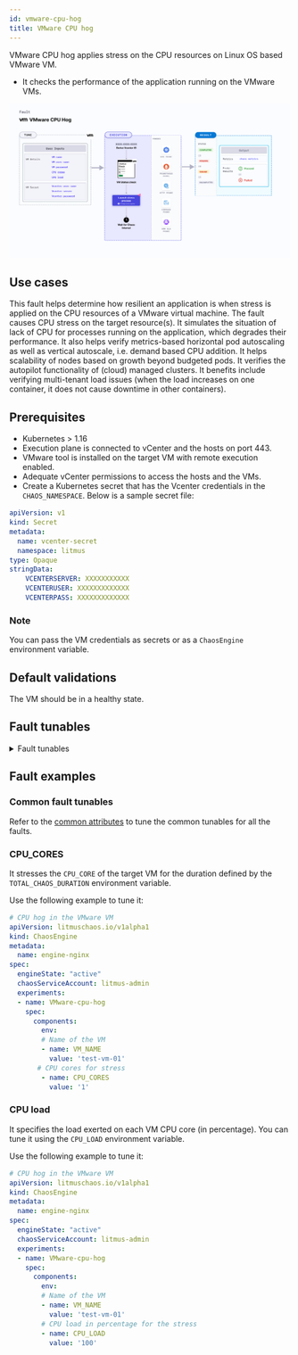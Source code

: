 ```yaml
---
id: vmware-cpu-hog
title: VMware CPU hog
---
```


VMware CPU hog applies stress on the CPU resources on Linux OS based VMware VM.
- It checks the performance of the application running on the VMware VMs.

![VMware Cpu Hog](./static/images/vmware-cpu-hog.png)

## Use cases

This fault helps determine how resilient an application is when stress is applied on the CPU resources of a VMware virtual machine.
The fault causes CPU stress on the target resource(s). It simulates the situation of lack of CPU for processes running on the application, which degrades their performance. It also helps verify metrics-based horizontal pod autoscaling as well as vertical autoscale, i.e. demand based CPU addition. It helps scalability of nodes based on growth beyond budgeted pods. It verifies the autopilot functionality of (cloud) managed clusters. 
It benefits include verifying multi-tenant load issues (when the load increases on one container, it does not cause downtime in other containers).

## Prerequisites
- Kubernetes > 1.16
- Execution plane is connected to vCenter and the hosts on port 443. 
- VMware tool is installed on the target VM with remote execution enabled.
- Adequate vCenter permissions to access the hosts and the VMs.
- Create a Kubernetes secret that has the Vcenter credentials in the `CHAOS_NAMESPACE`. Below is a sample secret file:
```yaml
apiVersion: v1
kind: Secret
metadata:
  name: vcenter-secret
  namespace: litmus
type: Opaque
stringData:
    VCENTERSERVER: XXXXXXXXXXX
    VCENTERUSER: XXXXXXXXXXXXX
    VCENTERPASS: XXXXXXXXXXXXX
```

### Note
You can pass the VM credentials as secrets or as a `ChaosEngine` environment variable.


## Default validations
The VM should be in a healthy state.


## Fault tunables
<details>
    <summary>Fault tunables</summary>
    <h2>Mandatory fields</h2>
    <table>
      <tr>
        <th> Variables </th>
        <th> Description </th>
        <th> Notes </th>
      </tr>
      <tr>
        <td> VM_NAME </td>
        <td> Name of the target VM. </td>
        <td> For example, <code>ubuntu-vm-1</code>code>. </td>
      </tr>
    </table>
    <h2>Optional fields</h2>
    <table>
      <tr>
        <th> Variables </th>
        <th> Description </th>
        <th> Notes </th>
      </tr>
      <tr>
        <td> CPU_CORES </td>
        <td> Number of CPU cores subject to CPU stress. </td>
        <td> Default to 1. </td>
        </tr>
      <tr>
        <td> CPU_LOAD </td>
        <td> Load exerted on each CPU core (in percentage).</td>
        <td> Defaults to 100%.</td>
      </tr>
      <tr>
        <td> TOTAL_CHAOS_DURATION </td>
        <td> Duration that you specify, through which chaos is injected into the target resource (in seconds).</td>
        <td> Defaults to 30s. </td>
      </tr>
      <tr>
        <td> CHAOS_INTERVAL </td>
        <td> Time interval between two successive instance terminations. </td>
        <td> Defaults to 30s. </td>
      </tr>
      <tr>
        <td> RAMP_TIME </td>
        <td> Period to wait before and after injecting chaos (in seconds). </td>
        <td> For example, 30s. </td>
      </tr>
      <tr>
        <td> SEQUENCE </td>
        <td> Sequence of chaos execution for multiple instances. </td>
        <td> Defaults to parallel. Supports serial sequence as well. </td>
      </tr>
    </table>
</details>

## Fault examples

### Common fault tunables
Refer to the [common attributes](../common-tunables-for-all-faults) to tune the common tunables for all the faults.

### CPU_CORES
It stresses the `CPU_CORE` of the target VM for the duration defined by the `TOTAL_CHAOS_DURATION` environment variable.

Use the following example to tune it:

[embedmd]:# (./static/manifests/vmware-cpu-hog/vm-cpu-hog-core.yaml yaml)
```yaml
# CPU hog in the VMware VM
apiVersion: litmuschaos.io/v1alpha1
kind: ChaosEngine
metadata:
  name: engine-nginx
spec:
  engineState: "active"
  chaosServiceAccount: litmus-admin
  experiments:
  - name: VMware-cpu-hog
    spec:
      components:
        env:
        # Name of the VM
        - name: VM_NAME
          value: 'test-vm-01'
       # CPU cores for stress
        - name: CPU_CORES 
          value: '1'
```
### CPU load
It specifies the load exerted on each VM CPU core (in percentage). You can tune it using the `CPU_LOAD` environment variable.

Use the following example to tune it:

[embedmd]:# (./static/manifests/vmware-cpu-hog/vm-cpu-hog-load.yaml yaml)
```yaml
# CPU hog in the VMware VM
apiVersion: litmuschaos.io/v1alpha1
kind: ChaosEngine
metadata:
  name: engine-nginx
spec:
  engineState: "active"
  chaosServiceAccount: litmus-admin
  experiments:
  - name: VMware-cpu-hog
    spec:
      components:
        env:
        # Name of the VM
        - name: VM_NAME
          value: 'test-vm-01'
        # CPU load in percentage for the stress
        - name: CPU_LOAD
          value: '100'
```
